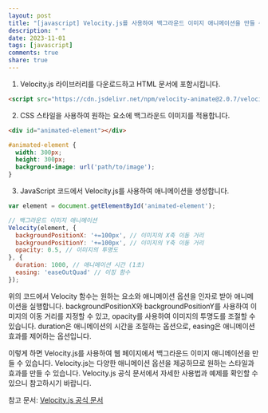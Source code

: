 ```yaml
---
layout: post
title: "[javascript] Velocity.js를 사용하여 백그라운드 이미지 애니메이션을 만들 수 있나요?"
description: " "
date: 2023-11-01
tags: [javascript]
comments: true
share: true
---
```


1. Velocity.js 라이브러리를 다운로드하고 HTML 문서에 포함시킵니다. 

```html
<script src="https://cdn.jsdelivr.net/npm/velocity-animate@2.0.7/velocity.min.js"></script>
```

2. CSS 스타일을 사용하여 원하는 요소에 백그라운드 이미지를 적용합니다.

```html
<div id="animated-element"></div>
```

```css
#animated-element {
  width: 300px;
  height: 300px;
  background-image: url('path/to/image');
}
```

3. JavaScript 코드에서 Velocity.js를 사용하여 애니메이션을 생성합니다. 

```javascript
var element = document.getElementById('animated-element');

// 백그라운드 이미지 애니메이션
Velocity(element, {
  backgroundPositionX: '+=100px', // 이미지의 X축 이동 거리
  backgroundPositionY: '+=100px', // 이미지의 Y축 이동 거리
  opacity: 0.5, // 이미지의 투명도
}, {
  duration: 1000, // 애니메이션 시간 (1초)
  easing: 'easeOutQuad' // 이징 함수
});
```

위의 코드에서 Velocity 함수는 원하는 요소와 애니메이션 옵션을 인자로 받아 애니메이션을 실행합니다. backgroundPositionX와 backgroundPositionY를 사용하여 이미지의 이동 거리를 지정할 수 있고, opacity를 사용하여 이미지의 투명도를 조절할 수 있습니다. duration은 애니메이션의 시간을 조절하는 옵션으로, easing은 애니메이션 효과를 제어하는 옵션입니다.

이렇게 하면 Velocity.js를 사용하여 웹 페이지에서 백그라운드 이미지 애니메이션을 만들 수 있습니다. Velocity.js는 다양한 애니메이션 옵션을 제공하므로 원하는 스타일과 효과를 만들 수 있습니다. Velocity.js 공식 문서에서 자세한 사용법과 예제를 확인할 수 있으니 참고하시기 바랍니다.

참고 문서: [Velocity.js 공식 문서](http://velocityjs.org/)